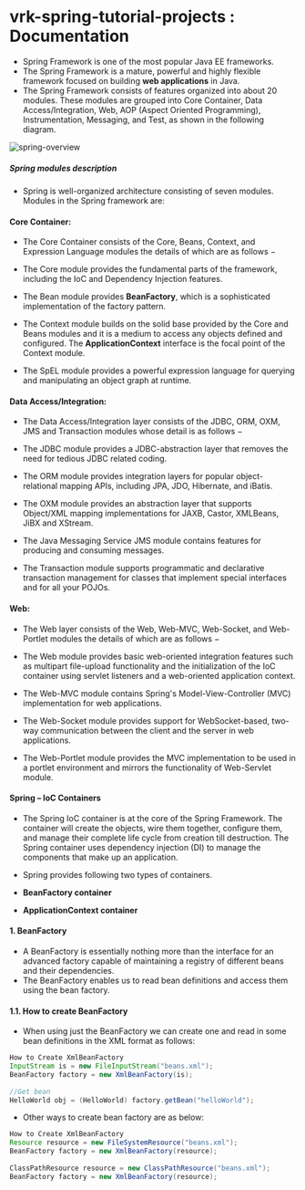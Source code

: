 # vrk-spring-tutorial-projects : Documentation

* Spring Framework is one of the most popular Java EE frameworks.
* The Spring Framework is a mature, powerful and highly flexible framework focused on building **web applications** in Java.
* The Spring Framework consists of features organized into about 20 modules. These modules are grouped into Core Container, Data Access/Integration, Web, AOP (Aspect Oriented Programming), Instrumentation, Messaging, and Test, as shown in the following diagram.

![spring-overview](https://github.com/veerrajukakarla434/vrk-spring-tutorial-projects/blob/main/src/images/spring-overview.png "spring-overview")

##### Spring modules description 

* Spring is well-organized architecture consisting  of seven modules. Modules in the Spring framework are:

#### Core Container:

* The Core Container consists of the Core, Beans, Context, and Expression Language modules the details of which are as follows −

* The Core module provides the fundamental parts of the framework, including the IoC and Dependency Injection features.

* The Bean module provides **BeanFactory**, which is a sophisticated implementation of the factory pattern.

* The Context module builds on the solid base provided by the Core and Beans modules and it is a medium to access any objects defined and configured. The **ApplicationContext** interface is the focal point of the Context module.

* The SpEL module provides a powerful expression language for querying and manipulating an object graph at runtime.

#### Data Access/Integration:

* The Data Access/Integration layer consists of the JDBC, ORM, OXM, JMS and Transaction modules whose detail is as follows −

* The JDBC module provides a JDBC-abstraction layer that removes the need for tedious JDBC related coding.

* The ORM module provides integration layers for popular object-relational mapping APIs, including JPA, JDO, Hibernate, and iBatis.

* The OXM module provides an abstraction layer that supports Object/XML mapping implementations for JAXB, Castor, XMLBeans, JiBX and XStream.

* The Java Messaging Service JMS module contains features for producing and consuming messages.

* The Transaction module supports programmatic and declarative transaction management for classes that implement special interfaces and for all your POJOs.

#### Web:
* The Web layer consists of the Web, Web-MVC, Web-Socket, and Web-Portlet modules the details of which are as follows −

* The Web module provides basic web-oriented integration features such as multipart file-upload functionality and the initialization of the IoC container using servlet listeners and a web-oriented application context.

* The Web-MVC module contains Spring's Model-View-Controller (MVC) implementation for web applications.

* The Web-Socket module provides support for WebSocket-based, two-way communication between the client and the server in web applications.

* The Web-Portlet module provides the MVC implementation to be used in a portlet environment and mirrors the functionality of Web-Servlet module.

#### Spring – IoC Containers

* The Spring IoC container is at the core of the Spring Framework. The container will create the objects, wire them together, configure them, and manage their complete life cycle from creation till destruction. The Spring container uses dependency injection (DI) to manage the components that make up an application.

* Spring provides following two types of containers.

 * **BeanFactory container**
 * **ApplicationContext container**
 
#### 1. BeanFactory
* A BeanFactory is essentially nothing more than the interface for an advanced factory capable of maintaining a registry of different beans and their dependencies.
* The BeanFactory enables us to read bean definitions and access them using the bean factory.

#### 1.1. How to create BeanFactory
* When using just the BeanFactory we can create one and read in some bean definitions in the XML format as follows:

```java
How to Create XmlBeanFactory
InputStream is = new FileInputStream("beans.xml");
BeanFactory factory = new XmlBeanFactory(is);
 
//Get bean
HelloWorld obj = (HelloWorld) factory.getBean("helloWorld");
```

* Other ways to create bean factory are as below:
```java
How to Create XmlBeanFactory
Resource resource = new FileSystemResource("beans.xml");
BeanFactory factory = new XmlBeanFactory(resource);
 
ClassPathResource resource = new ClassPathResource("beans.xml");
BeanFactory factory = new XmlBeanFactory(resource);
```



